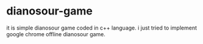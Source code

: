 # dianosour-game
it is simple dianosour game coded in c++ language. 
i just tried to implement google chrome offline dianosour game.











